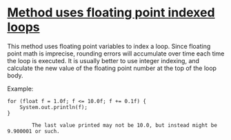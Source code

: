 # [Method uses floating point indexed loops](http://fb-contrib.sourceforge.net/bugdescriptions.html#FPL_FLOATING_POINT_LOOPS)

This method uses floating point variables to index a loop. Since floating point
			math is imprecise, rounding errors will accumulate over time each time the loop is
			executed. It is usually better to use integer indexing, and calculate the new value
			of the floating point number at the top of the loop body.

Example:

    for (float f = 1.0f; f <= 10.0f; f += 0.1f) {
        System.out.println(f);
    }

			The last value printed may not be 10.0, but instead might be 9.900001 or such.